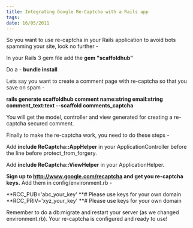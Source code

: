 ```yaml
---
title: Integrating Google Re-Captcha with a Rails app
tags:
date: 16/05/2011
---
```


So you want to use re-captcha in your Rails application to avoid bots spamming your site, look no further -

In your Rails 3 gem file add the **gem "scaffoldhub"**

Do a - **bundle install**

Lets say you want to create a comment page with re-captcha so that you save on spam -

**rails generate scaffoldhub comment name:string email:string comment_text:text --scaffold comments_captcha**

You will get the model, controller and view generated for creating a re-captcha secured comment.

Finally to make the re-captcha work, you need to do these steps -

Add **include ReCaptcha::AppHelper** in your ApplicationController before the line before protect_from_forgery.

Add **include ReCaptcha::ViewHelper** in your ApplicationHelper.

**Sign up to http://www.google.com/recaptcha and get you re-captcha keys.** Add them in config/environment.rb -

**RCC_PUB='abc_your_key' **# Please use keys for your own domain
**RCC_PRIV='xyz_your_key' **# Please use keys for your own domain

Remember to do a db:migrate and restart your server (as we changed environment.rb). Your re-captcha is configured and ready to use!
